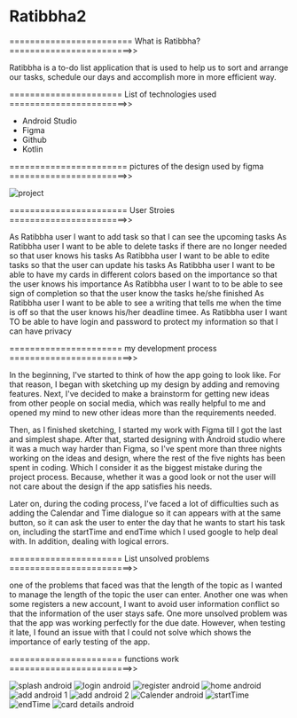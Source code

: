 # Ratibbha2

========================  What is Ratibbha?  ========================>>

Ratibbha is a to-do list application that is used to help us to sort and arrange our tasks, schedule our days and accomplish more in more efficient way.


======================  List of technologies used  =======================>>


- Android Studio
- Figma
- Github
- Kotlin


======================= pictures of the design used by figma =======================>>

![project ](https://user-images.githubusercontent.com/91452250/140121693-47db2b24-6ed9-4254-9983-3fd7d0b221ff.PNG)



=======================  User Stroies  =======================>>

As Ratibbha user I want to add task so that I can see the upcoming tasks
As Ratibbha user I want to be able to delete tasks if there are no longer needed so that user knows his tasks
As Ratibbha user I want to be able to edite tasks so that the user can update his tasks
As Ratibbha user I want to be able to have my cards in different colors based on the importance so that the user knows his importance
As Ratibbha user I want to to be able to see sign of completion so that the user know the tasks he/she finished
As Ratibbha user I want to be able to see a writing that tells me when the time is off so that the user knows his/her deadline timee.
As Ratibbha user I want TO be able to have login and password to protect my information so that I can have privacy

====================== my development process ========================>>

In the beginning, I've started to think of how the app going to look like. For that reason, I began with sketching up my design by adding and removing features.
Next, I've decided to make a brainstorm for getting new ideas from other people on social media, which was really helpful to me and opened my mind to new other ideas more
than the requirements needed.

Then, as I finished sketching, I started my work with Figma till I got the last and simplest shape. After that, started designing with Android studio where it was a much way harder than Figma, so I've spent more than three nights working on the ideas and design, where the rest of the five nights has been spent in coding. Which I consider it as the biggest mistake during the project process. Because, whether it was a good look or not the user will not care about the design if the app satisfies his needs. 

Later on, during the coding process, I've faced a lot of difficulties such as adding the Calendar and Time dialogue so it can appears with at the same button, so it can ask the user to enter the day that he wants to start his task on, including the startTime and endTime which I used google to help deal with. In addition, dealing with logical errors. 

======================  List unsolved problems   ========================>>

one of the problems that faced was that the length of the topic as I wanted to manage the length of the topic the user can enter. Another one was when some registers a new account, I want to avoid user information conflict so that the information of the user stays safe. One more unsolved problem was that the app was working perfectly for the due date. However, when testing it late, I found an issue with that I could not solve which shows the importance of early testing of the app.

====================== functions work ========================>>

![splash android](https://user-images.githubusercontent.com/91452250/140261637-95f09d23-5642-4f42-a6a2-ab35c41aaca9.PNG)
![login android](https://user-images.githubusercontent.com/91452250/140261654-284893f0-9478-4c83-bc6b-b9bffdad84ba.PNG)
![register android](https://user-images.githubusercontent.com/91452250/140261656-c5715050-e8b5-4a5f-9a1c-ccc3c5b5ad5b.PNG)
![home android](https://user-images.githubusercontent.com/91452250/140262414-5ffd16a6-7f7d-4e32-92a0-b915e48c9962.PNG)
![add android 1](https://user-images.githubusercontent.com/91452250/140262435-5c65397f-9ed3-4dc3-a270-5a8a7cf55fbc.PNG)
![add android 2](https://user-images.githubusercontent.com/91452250/140262444-b96ad9c7-3515-4a31-87a6-62daa029017c.PNG)
![Calender android](https://user-images.githubusercontent.com/91452250/140262468-cf0294d8-436b-451f-912e-08ca1c3201d0.PNG)
![startTime](https://user-images.githubusercontent.com/91452250/140262486-bbe6a23e-ed6d-48e9-9676-ca57da5184dd.PNG)
![endTime](https://user-images.githubusercontent.com/91452250/140262503-e842cf68-ce81-4a17-8c1d-afaabf36da73.PNG)
![card details android](https://user-images.githubusercontent.com/91452250/140262513-f9c0ee44-845f-4f3f-8282-aa69af62f75f.PNG)


